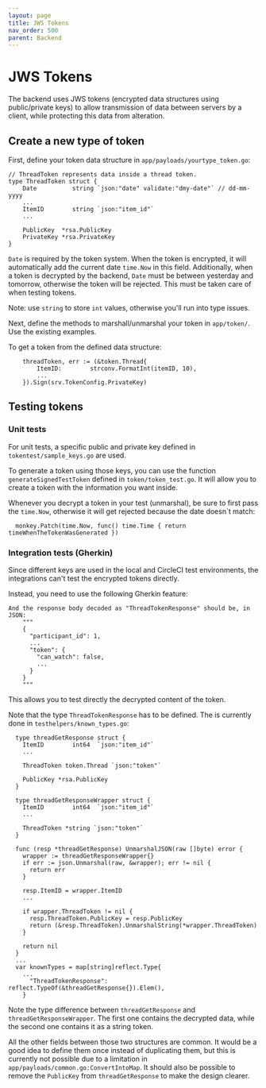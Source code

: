 ```yaml
---
layout: page
title: JWS Tokens
nav_order: 500
parent: Backend
---
```


# JWS Tokens

The backend uses JWS tokens (encrypted data structures using public/private keys) to allow transmission of data between servers by a client, while protecting this data from alteration.

## Create a new type of token

First, define your token data structure in `app/payloads/yourtype_token.go`:

```
// ThreadToken represents data inside a thread token.
type ThreadToken struct {
	Date          string `json:"date" validate:"dmy-date"` // dd-mm-yyyy
	...
	ItemID        string `json:"item_id"`
	...

	PublicKey  *rsa.PublicKey
	PrivateKey *rsa.PrivateKey
}
```

`Date` is required by the token system. When the token is encrypted, it will automatically add the current date `time.Now` in this field.
Additionally, when a token is decrypted by the backend, `Date` must be between yesterday and tomorrow, otherwise the token will be rejected. This must be taken care of when testing tokens.

Note: use `string` to store `int` values, otherwise you'll run into type issues.

Next, define the methods to marshall/unmarshal your token in `app/token/`. Use the existing examples.

To get a token from the defined data structure:

```
  	threadToken, err := (&token.Thread{
		ItemID:        strconv.FormatInt(itemID, 10),
		...
	}).Sign(srv.TokenConfig.PrivateKey)
```

## Testing tokens

### Unit tests

For unit tests, a specific public and private key defined in `tokentest/sample_keys.go` are used.

To generate a token using those keys, you can use the function `generateSignedTestToken` defined in `token/token_test.go`.
It will allow you to create a token with the information you want inside.

Whenever you decrypt a token in your test (unmarshal), be sure to first pass the `time.Now`, otherwise it will get rejected because the date doesn`t match:

```
  monkey.Patch(time.Now, func() time.Time { return timeWhenTheTokenWasGenerated })
```

### Integration tests (Gherkin)

Since different keys are used in the local and CircleCI test environments, the integrations can't test the encrypted tokens directly.

Instead, you need to use the following Gherkin feature:

```
And the response body decoded as "ThreadTokenResponse" should be, in JSON:
    """
    {
      "participant_id": 1,
      ...
      "token": {
        "can_watch": false,
        ...
      }
    }
    """
```

This allows you to test directly the decrypted content of the token.

Note that the type `ThreadTokenResponse` has to be defined. The is currently done in `testhelpers/known_types.go`:

```
  type threadGetResponse struct {
    ItemID        int64  `json:"item_id"`
    ...

    ThreadToken token.Thread `json:"token"`

    PublicKey *rsa.PublicKey
  }

  type threadGetResponseWrapper struct {
    ItemID        int64  `json:"item_id"`
    ...

    ThreadToken *string `json:"token"`
  }

  func (resp *threadGetResponse) UnmarshalJSON(raw []byte) error {
    wrapper := threadGetResponseWrapper{}
    if err := json.Unmarshal(raw, &wrapper); err != nil {
      return err
    }

    resp.ItemID = wrapper.ItemID
    ...

    if wrapper.ThreadToken != nil {
      resp.ThreadToken.PublicKey = resp.PublicKey
      return (&resp.ThreadToken).UnmarshalString(*wrapper.ThreadToken)
    }

    return nil
  }
  ...
  var knownTypes = map[string]reflect.Type{
	...
	  "ThreadTokenResponse":       reflect.TypeOf(&threadGetResponse{}).Elem(),
	}
```

Note the type difference between `threadGetResponse` and `threadGetResponseWrapper`.
The first one contains the decrypted data, while the second one contains it as a string token.

All the other fields between those two structures are common. It would be a good idea to define them once instead of duplicating them, but this is currently not possible due to a limitation in `app/payloads/common.go:ConvertIntoMap`.
It should also be possible to remove the `PublicKey` from `threadGetResponse` to make the design clearer.
